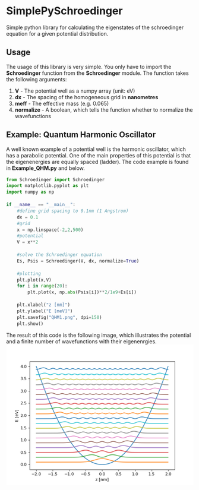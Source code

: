 # SimplePySchroedinger
Simple python library for calculating the eigenstates of the schroedinger equation for a given potential distribution.

## Usage
The usage of this library is very simple. You only have to import the **Schroedinger** function from the **Schroedinger** module. The function takes the following arguments:

1. **V** - The potential well as a numpy array (unit: eV)
1. **dx** - The spacing of the homogeneous grid in **nanometres**
1. **meff** - The effective mass (e.g. 0.065)
1. **normalize** - A boolean, which tells the function whether to normalize the wavefunctions

## Example: Quantum Harmonic Oscillator
A well known example of a potential well is the harmonic oscillator, which has a parabolic potential. One of the main properties of this potential is that the eigenenergies are equally spaced (ladder). The code example is found in **Example_QHM.py** and below.

```python
from Schroedinger import Schroedinger
import matplotlib.pyplot as plt
import numpy as np

if __name__ == "__main__":
    #define grid spacing to 0.1nm (1 Angstrom)
    dx = 0.1
    #grid
    x = np.linspace(-2,2,500)
    #potential
    V = x**2

    #solve the Schroedinger equation
    Es, Psis = Schroedinger(V, dx, normalize=True)

    #plotting
    plt.plot(x,V)
    for i in range(20):
	    plt.plot(x, np.abs(Psis[i])**2/1e9+Es[i])

    plt.xlabel("z [nm]")
    plt.ylabel("E [meV]")
    plt.savefig("QHM1.png", dpi=150)
    plt.show()
```
The result of this code is the following image, which illustrates the potential and a finite number of wavefunctions with their eigenenrgies.
![QHM Solution](./QHM.png)